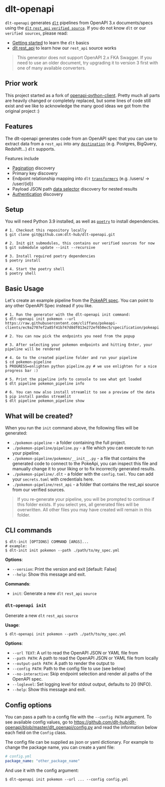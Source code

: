 # dlt-openapi
`dlt-openapi` generates [`dlt`](https://dlthub.com/docs) pipelines from OpenAPI 3.x documents/specs using the [`dlt` `rest_api` `verified source`](https://dlthub.com/docs/dlt-ecosystem/verified-sources/rest_api). If you do not know `dlt` or our `verified sources`, please read:

* [Getting started](https://dlthub.com/docs/getting-started) to learn the `dlt` basics
* [dlt rest_api](https://dlthub.com/docs/dlt-ecosystem/verified-sources/rest_api) to learn how our `rest_api` source works

> This generator does not support OpenAPI 2.x FKA Swagger. If you need to use an older document, try upgrading it to
version 3 first with one of many available converters.


## Prior work
This project started as a fork of [openapi-python-client](https://github.com/openapi-generators/openapi-python-client). Pretty much all parts are heavily changed or completely replaced, but some lines of code still exist and we like to acknowledge the many good ideas we got from the original project :)


## Features
The dlt-openapi generates code from an OpenAPI spec that you can use to extract data from a `rest_api` into any [`destination`](https://dlthub.com/docs/dlt-ecosystem/destinations/) (e.g. Postgres, BigQuery, Redshift...) `dlt` supports.

Features include

* [Pagination](https://dlthub.com/docs/dlt-ecosystem/verified-sources/rest_api#pagination) discovery
* Primary key discovery
* Endpoint relationship mapping into `dlt` [`transformers`](https://dlthub.com/docs/general-usage/resource#process-resources-with-dlttransformer) (e.g. /users/ -> /user/{id})
* Payload JSON path [data selector](https://dlthub.com/docs/dlt-ecosystem/verified-sources/rest_api#data-selection) discovery for nested results
* [Authentication](https://dlthub.com/docs/dlt-ecosystem/verified-sources/rest_api#authentication) discovery

## Setup

You will need Python 3.9 installed, as well as [`poetry`](https://python-poetry.org/docs/) to install dependencies.

```console
# 1. Checkout this repository locally
$ git clone git@github.com:dlt-hub/dlt-openapi.git

# 2. Init git submodules, this contains our verified sources for now
$ git submodule update --init --recursive

# 3. Install required poetry dependencies
$ poetry install

# 4. Start the poetry shell
$ poetry shell
```

## Basic Usage

Let's create an example pipeline from the [PokeAPI spec](https://raw.githubusercontent.com/cliffano/pokeapi-clients/ec9a2707ef2a85f41b747d8df013e272ef650ec5/specification/pokeapi.yml). You can point to any other OpenAPI Spec instead if you like.

```console
# 1. Run the generator with the dlt-openapi init command:
$ dlt-openapi init pokemon --url https://raw.githubusercontent.com/cliffano/pokeapi-clients/ec9a2707ef2a85f41b747d8df013e272ef650ec5/specification/pokeapi.yml

# 2. You can now pick the endpoints you need from the popup

# 3. After selecting your pokemon endpoints and hitting Enter, your pipeline will be rendered

# 4. Go to the created pipeline folder and run your pipeline
$ cd pokemon-pipeline
$ PROGRESS=enlighten python pipeline.py # we use enlighten for a nice progress bar :)

# 5. Print the pipeline info to console to see what got loaded
$ dlt pipeline pokemon_pipeline info

# 6. You can now also install streamlit to see a preview of the data
$ pip install pandas streamlit
$ dlt pipeline pokemon_pipeline show
```

## What will be created?
When you run the `init` command above, the following files will be generated:

* `./pokemon-pipeline` - a folder containing the full project.
* `./pokemon-pipeline/pipeline.py` - a file which you can execute to run your pipeline.
* `./pokemon-pipeline/pokemon/__init__.py` - a file that contains the generated code to connect to the PokeApi, you can inspect this file and manually change it to your liking or to fix incorrectly generated results.
* `./pokemon-pipeline/.dlt` - a folder with the `config.toml`. You can add your `secrets.toml` with credentials here.
* `./pokemon-pipeline/rest_api` -  a folder that contains the rest_api source from our verified sources.

> If you re-generate your pipeline, you will be prompted to continue if this folder exists. If you select yes, all generated files will be overwritten. All other files you may have created will remain in this folder.

## CLI commands

```console
$ dlt-init [OPTIONS] COMMAND [ARGS]...
# example:
$ dlt-init init pokemon --path ./path/to/my_spec.yml
```

**Options**:

- `--version`: Print the version and exit [default: False]
- `--help`: Show this message and exit.

**Commands**:

- `init`: Generate a new `dlt` `rest_api` `source`

### `dlt-openapi init`

Generate a new `dlt` `rest_api` `source`

**Usage**:

```console
$ dlt-openapi init pokemon --path ./path/to/my_spec.yml
```

**Options**:

- `--url TEXT`: A url to read the OpenAPI JSON or YAML file from
- `--path PATH`: A path to read the OpenAPI JSON or YAML file from locally
- `--output-path PATH`: A path to render the output to
- `--config PATH`: Path to the config file to use (see below)
- `--no-interactive`: Skip endpoint selection and render all paths of the OpenAPI spec.
- `--loglevel`: Set logging level for stdout output, defaults to 20 (INFO).
- `--help`: Show this message and exit.

## Config options
You can pass a path to a config file with the `--config PATH` argument. To see available config values, go to https://github.com/dlt-hub/dlt-openapi/blob/master/dlt_openapi/config.py and read the information below each field on the `Config` class.

The config file can be supplied as json or yaml dictionary. For example to change the package name, you can create a yaml file:

```yaml
# config.yml
package_name: "other_package_name"
```

And use it with the config argument:

```console
$ dlt-openapi init pokemon --url ... --config config.yml
```
